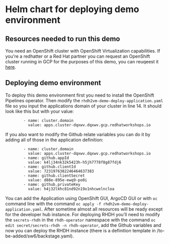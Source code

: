 # Helm chart for deploying demo environment

## Resources needed to run this demo

You need an OpenShift cluster with OpenShift Virtualization capabilities. If you're a redhatter or a Red Hat partner you can request an OpenShift cluster running in GCP for the purposes of this demo, you can reuqeest it [here](https://catalog.demo.redhat.com/catalog?item=babylon-catalog-prod/gcp-gpte.ocp4-on-gcp.prod&utm_source=webapp&utm_medium=share-link).

## Deploying demo environment

To deploy this demo environment first you need to install the OpenShift Pipelines operator. Then modify the `rhdh2vm-demo-deploy-application.yaml` file so you input the applications domain of your cluster in line 14. It should look like this but with your value:

```
        - name: cluster.domain
          value: apps.cluster-dqxwv.dqxwv.gcp.redhatworkshops.io
```

If you also want to modify the Github relate variables you can do it by adding all of those in the application definition:

```
        - name: cluster.domain
          value: apps.cluster-dqxwv.dqxwv.gcp.redhatworkshops.io
        - name: github.appId
          value: k4lj34nk32k5423h-h5jh7778f8g87fdj6
        - name: github.clientId
          value: 7231976382246464637383
        - name: github.clientSecret
          value: d88e-895e-ewq9-po0i
        - name: github.privateKey
          value: h4j32lkhc81nd92n19x1nhcwelncloa
```

You can add the Application using OpenShift GUI, ArgoCD GUI or with `oc` command line with the command `oc apply -f rhdh2vm-demo-deploy-application.yaml`. After sometime almost all resources will be ready except for the developer hub instance. For deploying RHDH you'll need to modify the `secrets-rhdh` in the `rhdh-operator` namespace with the command `oc edit secret/secrets-rhdh -n rhdh-operator`, add the Github variables and now you can deploy the RHDH instance (there is a definition template in /to-be-added/sw6/backstage.yaml).
